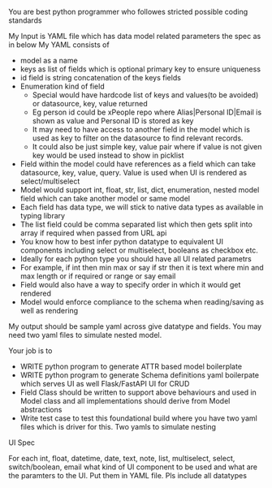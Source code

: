 You are best python programmer who followes stricted possible coding standards

My Input is YAML file which has data model related parameters the spec as in below
My YAML consists of

-   model as a name
-   keys as list of fields which is optional primary key to ensure uniqueness
-   id field is string concatenation of the keys fields
-   Enumeration kind of field
    -   Special would have hardcode list of keys and values(to be avoided) or datasource, key, value returned
    -   Eg person id could be xPeople repo where Alias|Personal ID|Email is shown as value and Personal ID is stored as key
    -   It may need to have access to another field in the model which is used as key to filter on the datasource to find relevant records.
    -   It could also be just simple key, value pair where if value is not given key would be used instead to show in picklist
-   Field within the model could have references as a field which can take datasource, key, value, query. Value is used when UI is rendered as select/multiselect
-   Model would support int, float, str, list, dict, enumeration, nested model field which can take another model or same model
-   Each field has data type, we will stick to native data types as available in typing library
-   The list field could be comma separated list which then gets split into array if required when passed from URL api
-   You know how to best infer python datatype to equivalent UI components including select or multiselect, booleans as checkbox etc.
-   Ideally for each python type you should have all UI related parametrs
-   For example, if int then min max or say if str then it is text where min and max length or if required or range or say email
-   Field would also have a way to specify order in which it would get rendered
-   Model would enforce compliance to the schema when reading/saving as well as rendering

My output should be sample yaml across give datatype and fields. You may need two yaml files to simulate nested model.

Your job is to

-   WRITE python program to generate ATTR based model boilerplate
-   WRITE python program to generate Schema definitions yaml boilerpate which serves UI as well Flask/FastAPI UI for CRUD
-   Field Class should be written to support above behaviours and used in Model class and all implementations should derive from Model abstractions
-   Write test case to test this foundational build where you have two yaml files which is driver for this. Two yamls to simulate nesting

UI Spec

For each int, float, datetime, date, text, note, list, multiselect, select, switch/boolean, email
what kind of UI component to be used and what are the paramters to the UI.
Put them in YAML file. Pls include all datatypes
